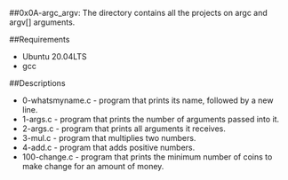 ##0x0A-argc_argv: The directory contains all the projects on argc and argv[] arguments.

##Requirements
 - Ubuntu 20.04LTS
 - gcc

##Descriptions
 - 0-whatsmyname.c - program that prints its name, followed by a new line.
 - 1-args.c - program that prints the number of arguments passed into it.
 - 2-args.c - program that prints all arguments it receives.
 - 3-mul.c - program that multiplies two numbers.
 - 4-add.c - program that adds positive numbers.
 - 100-change.c -  program that prints the minimum number of coins to make change for an amount of money.
